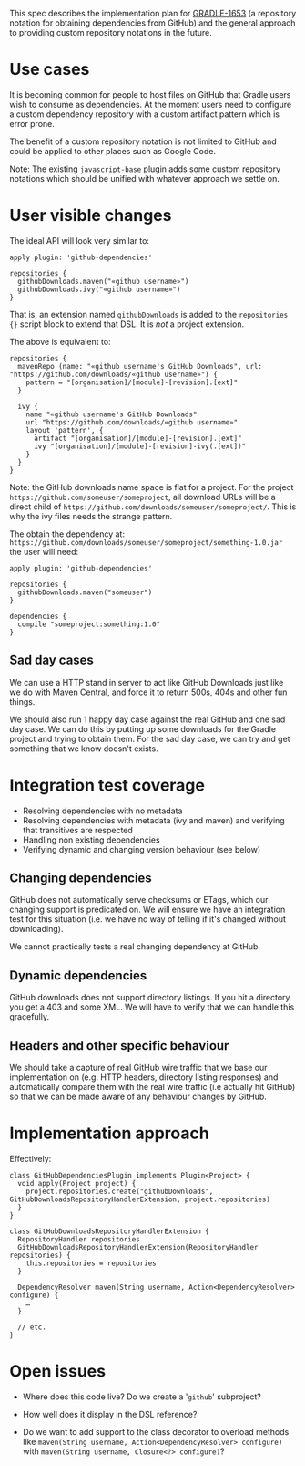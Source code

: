 
This spec describes the implementation plan for [GRADLE-1653](http://issues.gradle.org/browse/GRADLE-1653) (a repository notation for
obtaining dependencies from GitHub) and the general approach to providing custom repository notations in the future.

# Use cases

It is becoming common for people to host files on GitHub that Gradle users wish to consume as dependencies. At the moment users need to configure
a custom dependency repository with a custom artifact pattern which is error prone.

The benefit of a custom repository notation is not limited to GitHub and could be applied to other places such as Google Code.

Note: The existing `javascript-base` plugin adds some custom repository notations which should be unified with whatever approach we settle on.

# User visible changes

The ideal API will look very similar to:

    apply plugin: 'github-dependencies'
    
    repositories {
      githubDownloads.maven("«github username»")
      githubDownloads.ivy("«github username»")
    }

That is, an extension named `githubDownloads` is added to the `repositories {}` script block to extend that DSL. It is _not_ a project extension.

The above is equivalent to:

    repositories {
      mavenRepo (name: "«github username's GitHub Downloads", url: "https://github.com/downloads/«github username»") {
        pattern = "[organisation]/[module]-[revision].[ext]"
      }

      ivy {
        name "«github username's GitHub Downloads"
        url "https://github.com/downloads/«github username»"
        layout 'pattern', {
          artifact "[organisation]/[module]-[revision].[ext]"
          ivy "[organisation]/[module]-[revision]-ivy(.[ext])"
        }
      }
    }

Note: the GitHub downloads name space is flat for a project. For the project `https://github.com/someuser/someproject`, all download URLs will be a direct child of `https://github.com/downloads/someuser/someproject/`. This is why the ivy files needs the strange pattern.

The obtain the dependency at: `https://github.com/downloads/someuser/someproject/something-1.0.jar` the user will need:

    apply plugin: 'github-dependencies'
    
    repositories {
      githubDownloads.maven("someuser")
    }

    dependencies {
      compile "someproject:something:1.0"
    }

## Sad day cases

We can use a HTTP stand in server to act like GitHub Downloads just like we do with Maven Central, and force it to return 500s, 404s and other fun things.

We should also run 1 happy day case against the real GitHub and one sad day case. We can do this by putting up some downloads for the Gradle project and trying to obtain them. For the sad day case, we can try and get something that we know doesn't exists.

# Integration test coverage

* Resolving dependencies with no metadata
* Resolving dependencies with metadata (ivy and maven) and verifying that transitives are respected
* Handling non existing dependencies
* Verifying dynamic and changing version behaviour (see below)

## Changing dependencies

GitHub does not automatically serve checksums or ETags, which our changing support is predicated on. We will ensure we have an integration test for this situation (i.e. we have no way of telling if it's changed without downloading).

We cannot practically tests a real changing dependency at GitHub.

## Dynamic dependencies

GitHub downloads does not support directory listings. If you hit a directory you get a 403 and some XML. We will have to verify that we can handle this gracefully.

## Headers and other specific behaviour

We should take a capture of real GitHub wire traffic that we base our implementation on (e.g. HTTP headers, directory listing responses) and automatically compare them with the real wire traffic (i.e actually hit GitHub) so that we can be made aware of any behaviour changes by GitHub.
 
# Implementation approach

Effectively:

    class GitHubDependenciesPlugin implements Plugin<Project> {
      void apply(Project project) {
        project.repositories.create("githubDownloads", GitHubDownloadsRepositoryHandlerExtension, project.repositories)
      }
    }
    
    class GitHubDownloadsRepositoryHandlerExtension {
      RepositoryHandler repositories
      GitHubDownloadsRepositoryHandlerExtension(RepositoryHandler repositories) {
        this.repositories = repositories
      }
      
      DependencyResolver maven(String username, Action<DependencyResolver> configure) {
        …
      }
      
      // etc.
    }

# Open issues

* Where does this code live? Do we create a '`github`' subproject?

* How well does it display in the DSL reference?

* Do we want to add support to the class decorator to overload methods like `maven(String username, Action<DependencyResolver> configure)` with `maven(String username, Closure<?> configure)`?
  
